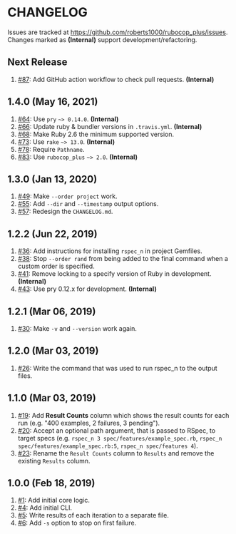 # CHANGELOG

Issues are tracked at https://github.com/roberts1000/rubocop_plus/issues. Changes marked as **(Internal)** support development/refactoring.

## Next Release

1. [#87](../../issues/87): Add GitHub action workflow to check pull requests. **(Internal)**

## 1.4.0 (May 16, 2021)

1. [#64](../../issues/64): Use `pry` `~> 0.14.0`. **(Internal)**
1. [#66](../../issues/66): Update ruby & bundler versions in `.travis.yml`. **(Internal)**
1. [#68](../../issues/68): Make Ruby 2.6 the minimum supported version.
1. [#73](../../issues/73): Use `rake` `~> 13.0`. **(Internal)**
1. [#78](../../issues/78): Require `Pathname`.
1. [#83](../../issues/83): Use `rubocop_plus` `~> 2.0`. **(Internal)**

## 1.3.0 (Jan 13, 2020)

1. [#49](../../issues/49): Make `--order project` work.
1. [#55](../../issues/55): Add `--dir` and `--timestamp` output options.
1. [#57](../../issues/57): Redesign the `CHANGELOG.md`.

## 1.2.2 (Jun 22, 2019)

1. [#36](../../issues/36): Add instructions for installing `rspec_n` in project Gemfiles.
1. [#38](../../issues/38): Stop `--order rand` from being added to the final command when a custom order is specified.
1. [#41](../../issues/41): Remove locking to a specify version of Ruby in development. **(Internal)**
1. [#43](../../issues/43): Use pry 0.12.x for development. **(Internal)**

## 1.2.1 (Mar 06, 2019)

1. [#30](../../issues/30): Make `-v` and `--version` work again.

## 1.2.0 (Mar 03, 2019)

1. [#26](../../issues/26): Write the command that was used to run rspec_n to the output files.

## 1.1.0 (Mar 03, 2019)

1. [#19](../../issues/19): Add **Result Counts** column which shows the result counts for each run (e.g. "400 examples, 2 failures, 3 pending").
1. [#20](../../issues/20): Accept an optional path argument, that is passed to RSpec, to target specs (e.g. `rspec_n 3 spec/features/example_spec.rb`, `rspec_n spec/features/example_spec.rb:5`, `rspec_n spec/features 4`).
1. [#23](../../issues/23): Rename the `Result Counts` column to `Results` and remove the existing `Results` column.

## 1.0.0 (Feb 18, 2019)

1. [#1](../../issues/1): Add initial core logic.
1. [#4](../../issues/4): Add initial CLI.
1. [#5](../../issues/5): Write results of each iteration to a separate file.
1. [#6](../../issues/6): Add `-s` option to stop on first failure.
